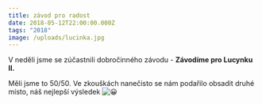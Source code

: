 ```yaml
---
title: závod pro radost
date: 2018-05-12T22:00:00.000Z
tags: "2018"
image: /uploads/lucinka.jpg
---
```

V neděli jsme se zúčastnili dobročinného závodu - **Závodíme pro Lucynku II.**

Měli jsme to 50/50. Ve zkouškách nanečisto se nám podařilo obsadit druhé místo, náš nejlepší výsledek ![😀](https://static.xx.fbcdn.net/images/emoji.php/v9/tce/1/16/1f600.png)
